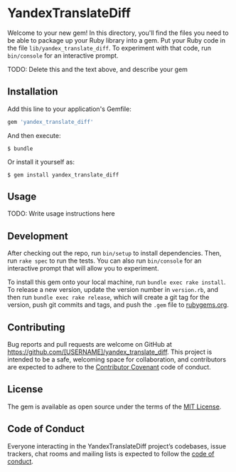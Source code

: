# YandexTranslateDiff

Welcome to your new gem! In this directory, you'll find the files you need to be able to package up your Ruby library into a gem. Put your Ruby code in the file `lib/yandex_translate_diff`. To experiment with that code, run `bin/console` for an interactive prompt.

TODO: Delete this and the text above, and describe your gem

## Installation

Add this line to your application's Gemfile:

```ruby
gem 'yandex_translate_diff'
```

And then execute:

    $ bundle

Or install it yourself as:

    $ gem install yandex_translate_diff

## Usage

TODO: Write usage instructions here

## Development

After checking out the repo, run `bin/setup` to install dependencies. Then, run `rake spec` to run the tests. You can also run `bin/console` for an interactive prompt that will allow you to experiment.

To install this gem onto your local machine, run `bundle exec rake install`. To release a new version, update the version number in `version.rb`, and then run `bundle exec rake release`, which will create a git tag for the version, push git commits and tags, and push the `.gem` file to [rubygems.org](https://rubygems.org).

## Contributing

Bug reports and pull requests are welcome on GitHub at https://github.com/[USERNAME]/yandex_translate_diff. This project is intended to be a safe, welcoming space for collaboration, and contributors are expected to adhere to the [Contributor Covenant](http://contributor-covenant.org) code of conduct.

## License

The gem is available as open source under the terms of the [MIT License](https://opensource.org/licenses/MIT).

## Code of Conduct

Everyone interacting in the YandexTranslateDiff project’s codebases, issue trackers, chat rooms and mailing lists is expected to follow the [code of conduct](https://github.com/[USERNAME]/yandex_translate_diff/blob/master/CODE_OF_CONDUCT.md).
